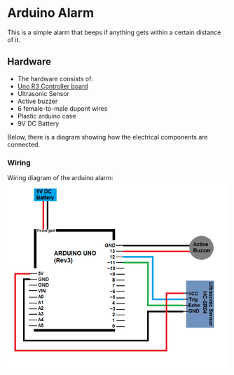 # Arduino Alarm  
This is a simple alarm that beeps if anything gets within a certain distance of it.  

## Hardware  
- The hardware consists of:  
- [Uno R3 Controller board](https://www.amazon.com/ELEGOO-Board-ATmega328P-ATMEGA16U2-Compliant/dp/B01EWOE0UU)
- Ultrasonic Sensor
- Active buzzer
- 6 female-to-male dupont wires
- Plastic arduino case
- 9V DC Battery  

Below, there is a diagram showing how the electrical components are connected.  

### Wiring  
Wiring diagram of the arduino alarm:  
![alt text](https://github.com/zprevost/arduino/blob/master/sketch/alarm/alarm_wiring_diagram.png)
